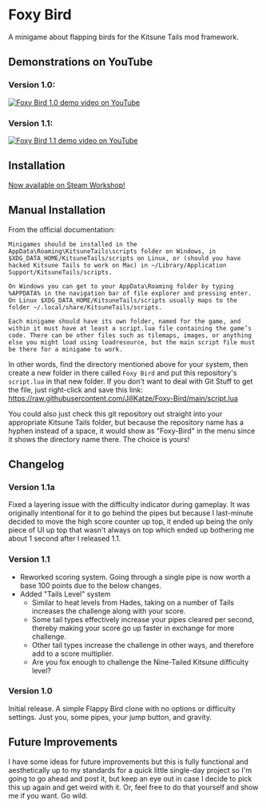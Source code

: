 # Foxy Bird
A minigame about flapping birds for the Kitsune Tails mod framework.

## Demonstrations on YouTube
### Version 1.0:
[![Foxy Bird 1.0 demo video on YouTube](https://img.youtube.com/vi/BNm8Sax9PPA/0.jpg)](https://www.youtube.com/watch?v=BNm8Sax9PPA)

### Version 1.1:
[![Foxy Bird 1.1 demo video on YouTube](https://img.youtube.com/vi/toBmm-OjRtg/0.jpg)](https://www.youtube.com/watch?v=toBmm-OjRtg)

## Installation
[Now available on Steam Workshop!](https://steamcommunity.com/sharedfiles/filedetails/?id=3320404575)

## Manual Installation
From the official documentation:
```
Minigames should be installed in the AppData\Roaming\KitsuneTails\scripts folder on Windows, in $XDG_DATA_HOME/KitsuneTails/scripts on Linux, or (should you have hacked Kitsune Tails to work on Mac) in ~/Library/Application Support/KitsuneTails/scripts.

On Windows you can get to your AppData\Roaming folder by typing %APPDATA% in the navigation bar of file explorer and pressing enter. On Linux $XDG_DATA_HOME/KitsuneTails/scripts usually maps to the folder ~/.local/share/KitsuneTails/scripts.

Each minigame should have its own folder, named for the game, and within it must have at least a script.lua file containing the game’s code. There can be other files such as tilemaps, images, or anything else you might load using loadresource, but the main script file must be there for a minigame to work.
```

In other words, find the directory mentioned above for your system, then create a new folder in there called `Foxy Bird` and put this repository's `script.lua` in that new folder. If you don't want to deal with Git Stuff to get the file, just right-click and save this link: https://raw.githubusercontent.com/JillKatze/Foxy-Bird/main/script.lua

You could also just check this git repository out straight into your appropriate Kitsune Tails folder, but because the repository name has a hyphen instead of a space, it would show as "Foxy-Bird" in the menu since it shows the directory name there. The choice is yours!

## Changelog
### Version 1.1a
Fixed a layering issue with the difficulty indicator during gameplay. It was originally intentional for it to go behind the pipes but because I last-minute decided to move the high score counter up top, it ended up being the only piece of UI up top that wasn't always on top which ended up bothering me about 1 second after I released 1.1.

### Version 1.1
- Reworked scoring system. Going through a single pipe is now worth a base 100 points due to the below changes.
- Added "Tails Level" system
  - Similar to heat levels from Hades, taking on a number of Tails increases the challenge along with your score.
  - Some tail types effectively increase your pipes cleared per second, thereby making your score go up faster in exchange for more challenge.
  - Other tail types increase the challenge in other ways, and therefore add to a score multiplier.
  - Are you fox enough to challenge the Nine-Tailed Kitsune difficulty level?

### Version 1.0
Initial release. A simple Flappy Bird clone with no options or difficulty settings. Just you, some pipes, your jump button, and gravity.

## Future Improvements
I have some ideas for future improvements but this is fully functional and aesthetically up to my standards for a quick little single-day project so I'm going to go ahead and post it, but keep an eye out in case I decide to pick this up again and get weird with it. Or, feel free to do that yourself and show me if you want. Go wild.